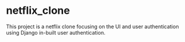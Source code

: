 # netflix_clone
This project is a netflix clone focusing on the UI and user authentication using Django in-built user authentication. 

